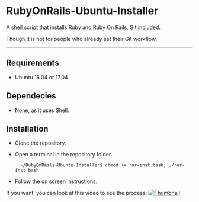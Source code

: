 # RubyOnRails-Ubuntu-Installer

A shell script that installs Ruby and Ruby On Rails, Git included.

Though it is not for people who already set their Git workflow.

----------

Requirements
-----------
* Ubuntu 16.04 or 17.04.

Dependecies
-----------
* None, as it uses Shell.

Installation
-----------
* Clone the repository.
* Open a terminal in the repository folder.

        ~/RubyOnRails-Ubuntu-Installer$ chmod +x ror-inst.bash; ./ror-inst.bash
* Follow the on screen instructions.

If you want, you can look at this video to see the process:
[![Thumbnail](http://img.youtube.com/vi/2J2RINHi6H0/0.jpg)](http://www.youtube.com/watch?v=2J2RINHi6H0 "ror-inst.bash DON'T USE SUDO TO RUN THIS")
